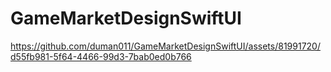 # GameMarketDesignSwiftUI


https://github.com/duman011/GameMarketDesignSwiftUI/assets/81991720/d55fb981-5f64-4466-99d3-7bab0ed0b766

